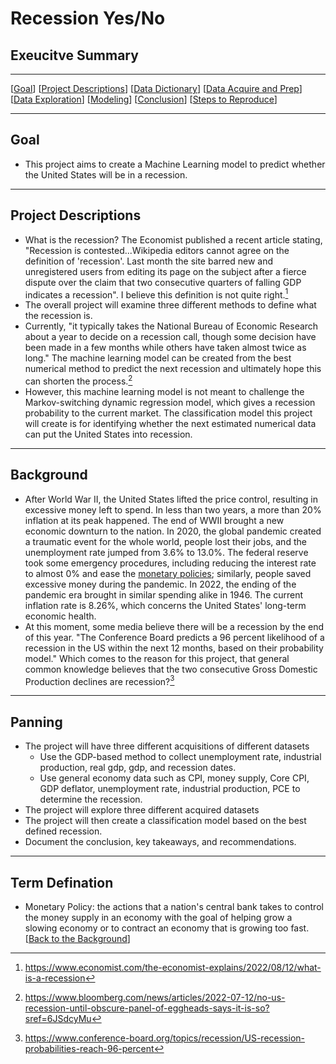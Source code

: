 # Recession Yes/No

## Exeucitve Summary

***
[[Goal](#goal)]
[[Project Descriptions](#project_descriptions)]
[[Data Dictionary](#dictionary)]
[[Data Acquire and Prep](#wrangle)]
[[Data Exploration](#explore)]
[[Modeling](#model)]
[[Conclusion](#conclusion)]
[[Steps to Reproduce](#reproduce)]
___

## Goal
- This project aims to create a Machine Learning model to predict whether the United States will be in a recession.

***
## Project Descriptions
- What is the recession? The Economist published a recent article stating, "Recession is contested...Wikipedia editors cannot agree on the definition of 'recession'. Last month the site barred new and unregistered users from editing its page on the subject after a fierce dispute over the claim that two consecutive quarters of falling GDP indicates a recession". I believe this definition is not quite right.[^1]
- The overall project will examine three different methods to define what the recession is.
- Currently, "it typically takes the National Bureau of Economic Research about a year to decide on a recession call, though some decision have been made in a few months while others have taken almost twice as long." The machine learning model can be created from the best numerical method to predict the next recession and ultimately hope this can shorten the process.[^2]
- However, this machine learning model is not meant to challenge the Markov-switching dynamic regression model, which gives a recession probability to the current market. The classification model this project will create is for identifying whether the next estimated numerical data can put the United States into recession.

***
## Background
- After World War II, the United States lifted the price control, resulting in excessive money left to spend. In less than two years, a more than 20% inflation at its peak happened. The end of WWII brought a new economic downturn to the nation. In 2020, the global pandemic created a traumatic event for the whole world, people lost their jobs, and the unemployment rate jumped from 3.6% to 13.0%. The federal reserve took some emergency procedures, including reducing the interest rate to almost 0% and ease the [monetary policies](#term-defination); similarly, people saved excessive money during the pandemic. In 2022, the ending of the pandemic era brought in similar spending alike in 1946. The current inflation rate is 8.26%, which concerns the United States' long-term economic health.
- At this moment, some media believe there will be a recession by the end of this year. "The Conference Board predicts a 96 percent likelihood of a recession in the US within the next 12 months, based on their probability model." Which comes to the reason for this project, that general common knowledge believes that the two consecutive Gross Domestic Production declines are recession?[^3]

***
## Panning
- The project will have three different acquisitions of different datasets
    - Use the GDP-based method to collect unemployment rate, industrial production, real gdp, gdp, and recession dates.
    - Use general economy data such as CPI, money supply, Core CPI, GDP deflator, unemployment rate, industrial production, PCE to determine the recession.
- The project will explore three different acquired datasets
- The project will then create a classification model based on the best defined recession.
- Document the conclusion, key takeaways, and recommendations.

***
## Term Defination
- Monetary Policy: the actions that a nation's central bank takes to control the money supply in an economy with the goal of helping grow a slowing economy or to contract an economy that is growing too fast.
[[Back to the Background](#background)]






[^1]: https://www.economist.com/the-economist-explains/2022/08/12/what-is-a-recession
[^2]: https://www.bloomberg.com/news/articles/2022-07-12/no-us-recession-until-obscure-panel-of-eggheads-says-it-is-so?sref=6JSdcyMu
[^3]: https://www.conference-board.org/topics/recession/US-recession-probabilities-reach-96-percent